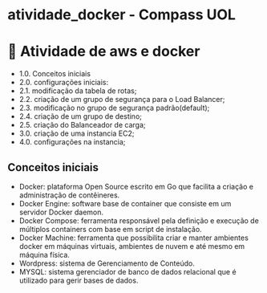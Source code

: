 # atividade_docker - Compass UOL

# :pushpin: Atividade de aws e docker
- 1.0. Conceitos iniciais
- 2.0. configurações iniciais:
- 2.1. modificação da tabela de rotas;
- 2.2. criação de um grupo de segurança para o Load Balancer;
- 2.3. modificação no grupo de segurança padrão(default);
- 2.4. criação de um grupo de destino;
- 2.5. criação do Balanceador de carga;
- 3.0. criação de uma instancia EC2;
- 4.0. configurações na instancia; 

## Conceitos iniciais
* Docker: plataforma Open Source escrito em Go que facilita a criação e administração de contêineres.
* Docker Engine: software base de container que consiste em um servidor Docker daemon.
* Docker Compose: ferramenta responsável pela definição e execução de múltiplos containers com base em script de instalação.
* Docker Machine: ferramenta que possibilita criar e manter ambientes docker em máquinas virtuais, ambientes de nuvem e até mesmo em máquina física.
* Wordpress: sistema de Gerenciamento de Conteúdo.
* MYSQL: sistema gerenciador de banco de dados relacional que é utilizado para gerir bases de dados.

##
